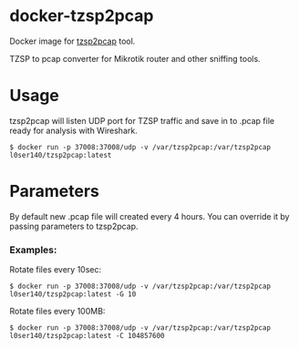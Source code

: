 # docker-tzsp2pcap
Docker image for [tzsp2pcap](https://github.com/thefloweringash/tzsp2pcap) tool.

TZSP to pcap converter for Mikrotik router and other sniffing tools.

# Usage
tzsp2pcap will listen UDP port for TZSP traffic and save in to .pcap file ready for analysis with Wireshark.

    $ docker run -p 37008:37008/udp -v /var/tzsp2pcap:/var/tzsp2pcap l0ser140/tzsp2pcap:latest

# Parameters
By default new .pcap file will created every 4 hours. You can override it by passing parameters to tzsp2pcap.
### Examples:
Rotate files every 10sec:

    $ docker run -p 37008:37008/udp -v /var/tzsp2pcap:/var/tzsp2pcap l0ser140/tzsp2pcap:latest -G 10

Rotate files every 100MB:

    $ docker run -p 37008:37008/udp -v /var/tzsp2pcap:/var/tzsp2pcap l0ser140/tzsp2pcap:latest -C 104857600
